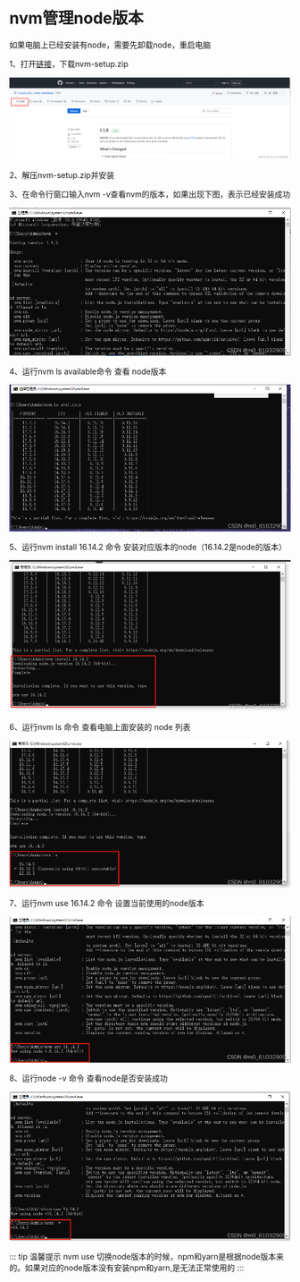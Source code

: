 # nvm管理node版本

如果电脑上已经安装有node，需要先卸载node，重启电脑

1、打开[链接](https://github.com/coreybutler/nvm-windows/releases)，下载nvm-setup.zip

![Image text](../../.vuepress/public/fronKnowledge/nvm/01.png)

2、解压nvm-setup.zip并安装

3、在命令行窗口输入nvm -v查看nvm的版本，如果出现下图，表示已经安装成功

![Image text](../../.vuepress/public/fronKnowledge/nvm/02.png)

4、运行nvm ls available命令 查看 node版本

![Image text](../../.vuepress/public/fronKnowledge/nvm/03.png)

5、运行nvm install 16.14.2 命令 安装对应版本的node（16.14.2是node的版本）

![Image text](../../.vuepress/public/fronKnowledge/nvm/04.png)

6、运行nvm ls 命令 查看电脑上面安装的 node 列表

![Image text](../../.vuepress/public/fronKnowledge/nvm/05.png)

7、运行nvm use 16.14.2 命令 设置当前使用的node版本

![Image text](../../.vuepress/public/fronKnowledge/nvm/06.png)

8、运行node -v 命令 查看node是否安装成功

![Image text](../../.vuepress/public/fronKnowledge/nvm/07.png)

::: tip 温馨提示
nvm use 切换node版本的时候，npm和yarn是根据node版本来的。如果对应的node版本没有安装npm和yarn,是无法正常使用的
:::
